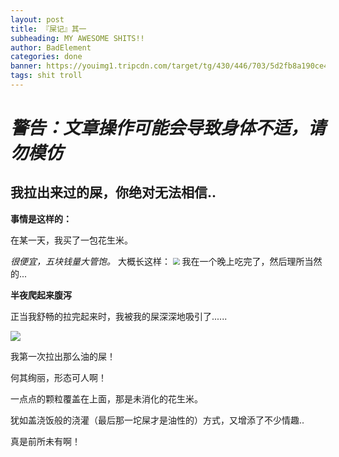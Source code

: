 ```yaml
---
layout: post
title: 『屎记』其一
subheading: MY AWESOME SHITS!!
author: BadElement
categories: done
banner: https://youimg1.tripcdn.com/target/tg/430/446/703/5d2fb8a190ce4b5c9b0a85a806946df3_C_750_350.jpg
tags: shit troll
---
```


# ***警告：文章操作可能会导致身体不适，请勿模仿***

## 我拉出来过的屎，你绝对无法相信..

**事情是这样的：**

在某一天，我买了一包花生米。

*很便宜，五块钱量大管饱。*
大概长这样：
<img src="https://raw.githubusercontent.com/BadElement/MyPic/main/Snipaste_2021-05-25_10-21-07.png" style="zoom: 67%;" />
我在一个晚上吃完了，然后理所当然的...

**半夜爬起来腹泻**

正当我舒畅的拉完起来时，我被我的屎深深地吸引了......

![](https://raw.githubusercontent.com/BadElement/Kyaru-headpic/main/img/head-1.jpeg)

我第一次拉出那么油的屎！

何其绚丽，形态可人啊！

一点点的颗粒覆盖在上面，那是未消化的花生米。

犹如盖浇饭般的浇灌（最后那一坨屎才是油性的）方式，又增添了不少情趣..

真是前所未有啊！
